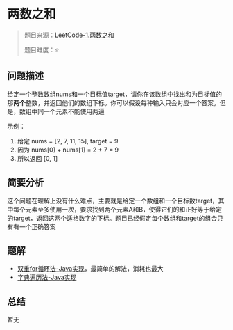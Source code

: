 # 两数之和

> 题目来源：[LeetCode-1.两数之和](https://leetcode-cn.com/problems/two-sum/) 
>
> 题目难度：⭐

## 问题描述

给定一个整数数组nums和一个目标值target，请你在该数组中找出和为目标值的那**两个**整数，并返回他们的数组下标。你可以假设每种输入只会对应一个答案。但是，数组中同一个元素不能使用两遍

示例：
1. 给定 nums = [2, 7, 11, 15], target = 9
2. 因为 nums[0] + nums[1] = 2 + 7 = 9
3. 所以返回 [0, 1]

## 简要分析

这个问题在理解上没有什么难点，主要就是给定一个数组和一个目标数target，其中每个元素至多使用一次，要求找到两个元素A和B，使得它们的和正好等于给定的target，返回这两个适格数字的下标。题目已经假定每个数组和target的组合只有有一个正确答案

## 题解

- [双重for循环法-Java实现](./solutions/double-for-in-java/)，最简单的解法，消耗也最大
- [字典遍历法-Java实现](./solutions/dict-check-in-java/)

## 总结

暂无
